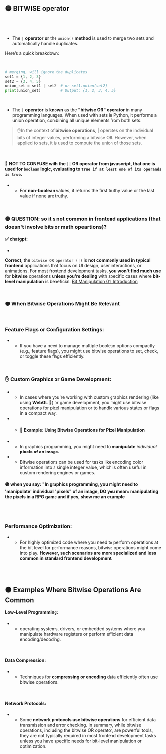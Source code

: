 
## 🟡 BITWISE operator

<br>

<br>

-   The `|` **operator** **or** the `union()` **method** is used to merge two sets and automatically handle duplicates.

Here’s a quick breakdown:

<br>

```python
# merging, will ignore the duplicates
set1 = {1, 2, 3}
set2 = {3, 4, 5}
union_set = set1 | set2  # or set1.union(set2)
print(union_set)         # Output: {1, 2, 3, 4, 5}

```

<br>

- The `|` **operator** is **known** as the **"bitwise OR" operator** in many programming languages. When used with sets in Python, it performs a union operation, combining all unique elements from both sets.

> ✋In the context of **bitwise operations**, | operates on the individual bits of integer values, performing a bitwise OR. However, when applied to sets, it is used to compute the union of those sets.

<br>

#### 🔴 NOT TO CONFUSE with the `||` **OR** operator from javascript, that one is used for `boolean` logic, evaluating to `true if at least one of its operands is true`.

- - For **non-boolean** values, it returns the first truthy value or the last value if none are truthy.

<br>

### 🟣 QUESTION: so it s not common in frontend applications (that doesn't involve bits or math opeartions)?

#### ✅ chatgpt:

-
**Correct**, the `bitwise OR operator (|)` is **not commonly used in typical frontend** applications that focus on UI design, user interactions, or animations. For most frontend development tasks, **you won't find much use** for **bitwise** operations **unless you're dealing** with specific cases where **bit-level manipulation**  is beneficial. [Bit Manipulation 01: Introduction](https://youtu.be/uUtb0BaeosQ?si=SD3NqOeSLQBWJVnb)

<br>


### 🟠 When Bitwise Operations Might Be Relevant

<br>

### Feature Flags or Configuration Settings:

- - If you have a need to manage multiple boolean options compactly (e.g., feature flags), you might use bitwise operations to set, check, or toggle these flags efficiently.


<br>

### ✋ Custom Graphics or Game Development:

- - In cases where you're working with custom graphics rendering (like using **WebGL** 🌈) or game development, you might use bitwise operations for pixel manipulation or to handle various states or flags in a compact way.



- - #### 🔶 Example: Using Bitwise Operations for Pixel Manipulation


- - In graphics programming, you might need to **manipulate** *individual* **pixels of an image**.

- -  Bitwise operations can be used for tasks like encoding color information into a single integer value, which is often useful in custom rendering engines or games.


#### 🟣 when you say: "In graphics programming, you might need to 'manipulate' individual "pixels" of an image, DO you mean: manipulating the pixels in a RPG game and if yes, show me an example


<br>
<br>

### Performance Optimization:

- - For highly optimized code where you need to perform operations at the bit level for performance reasons, bitwise operations might come into play. **However, such scenarios are more specialized and less common in standard frontend development.**


<br>
<br>

## 🟠 Examples Where Bitwise Operations Are Common


#### Low-Level Programming:

- - operating systems, drivers, or embedded systems where you manipulate hardware registers or perform efficient data encoding/decoding.


<br>


#### Data Compression:

- - Techniques for **compressing or encoding** data efficiently often use bitwise operations.


<br>

#### Network Protocols:


- - Some **network protocols use bitwise operations** for efficient data transmission and error checking.
In summary, while bitwise operations, including the bitwise OR operator, are powerful tools, they are not typically required in most frontend development tasks unless you have specific needs for bit-level manipulation or optimization.